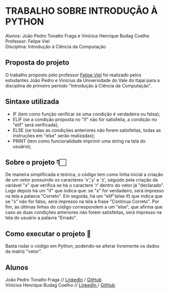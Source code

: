 # TRABALHO SOBRE INTRODUÇÃO À PYTHON
  Alunos: João Pedro Tonatto Fraga e Vinícius Henrique Budag Coelho<br>
  Professor: Felipe Viel<br>
  Disciplina: Introdução à Ciência da Computação

## Proposta do projeto

  O trabalho proposto pelo professor [Felipe Viel](https://www.github.com/VielF) foi realizado pelos estudantes João Pedro e Vinícius da Universidade do Vale do Itajaí para a disciplina de primeiro período "Introdução à Ciência da Computação".

## Sintaxe utilizada

- IF (tem como função verificar se uma condição é verdadeira ou falsa);
- ELIF (se a condição proposta no "if" não for satisfeita, a condição no "elif" será verificada);
- ELSE (se todas as condições anteriores não forem satisfeitas, todas as instruções em "else" serão realizadas);
- PRINT (tem como funcionalidade imprimir uma string na tela do usuário);

## Sobre o projeto 👇🏻

  De maneira simplificada e teórica, o código tem como linha inicial a criação de um vetor possuindo os caracteres 'x','y' e 'z', seguido pela criação da variável "x" que verifica se há o caractere 'r' dentro do vetor já "declarado". Logo depois há um "if" que indica que: se "x" for verdadeiro, será impresso na tela a palavra "Correto". Em seguida, há um "elif"(else if) que indica que se "x" não for falso, será impresso na tela a frase "Continua Correto". Por fim, as últimas linhas do código correspondem a um "else", que afirma que caso as duas condições anteriores não forem satisfeitas, será impresso na tela do usuário a palavra "Errado".

## Como executar o projeto 🔗

  Basta rodar o código em Python, podendo-se alterar livremente os dados da matriz "vetor".

## Alunos

  João Pedro Tonatto Fraga // [ LinkedIn](https://www.linkedin.com/in/joão-fraga-9b2bb9278/) / [ GitHub](https://github.com/joaopedrofraga)<br>
  Vinícius Henrique Budag Coelho // [ LinkedIn ](https://www.linkedin.com/in/viníciushbcoelho/) / [ GitHub ](https://github.com/viniciushbc)
